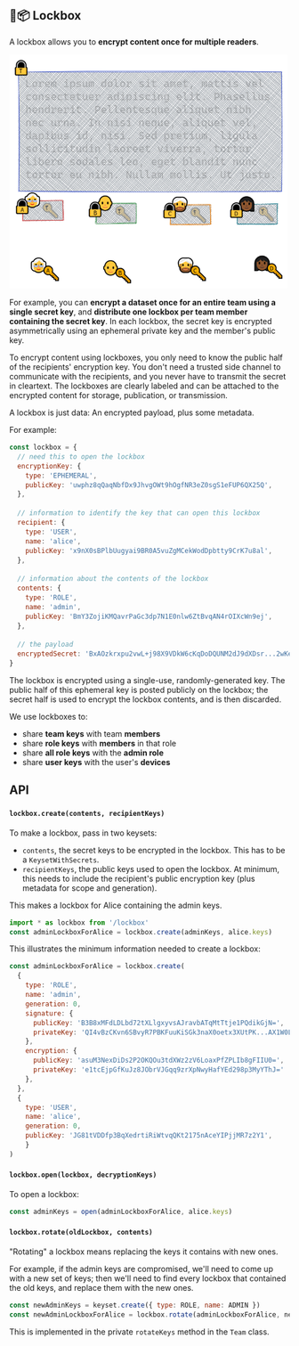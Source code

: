 ﻿## 🔐📦 Lockbox

A lockbox allows you to **encrypt content once for multiple readers**.

<img src='../../docs/img/lockboxes.png' width='500' />

For example, you can **encrypt a dataset once for an entire team using a single secret key**, and
**distribute one lockbox per team member containing the secret key**. In each lockbox, the secret key is encrypted
asymmetrically using an ephemeral private key and the member's public key.

To encrypt content using lockboxes, you only need to know the public half of the recipients' encryption key. You don't need a trusted
side channel to communicate with the recipients, and you never have to transmit the secret in
cleartext. The lockboxes are clearly labeled and can be attached to the encrypted content for
storage, publication, or transmission.

A lockbox is just data: An encrypted payload, plus some metadata.

For example:

```js
const lockbox = {
  // need this to open the lockbox
  encryptionKey: {
    type: 'EPHEMERAL',
    publicKey: 'uwphz8qQaqNbfDx9JhvgOWt9hOgfNR3eZ0sgS1eFUP6QX25Q',
  },

  // information to identify the key that can open this lockbox
  recipient: {
    type: 'USER',
    name: 'alice',
    publicKey: 'x9nX0sBPlbUugyai9BR0A5vuZgMCekWodDpbtty9CrK7u8al',
  },

  // information about the contents of the lockbox
  contents: {
    type: 'ROLE',
    name: 'admin',
    publicKey: 'BmY3ZojiKMQavrPaGc3dp7N1E0nlw6ZtBvqAN4rOIXcWn9ej',
  },

  // the payload
  encryptedSecret: 'BxAOzkrxpu2vwL+j98X9VDkW6cKqDoDQUNM2dJ9dXDsr...2wKeaT0T5wi0JVGh2lbW2VG5==',
}
```

The lockbox is encrypted using a single-use, randomly-generated key. The public half of this
ephemeral key is posted publicly on the lockbox; the secret half is used to encrypt the lockbox
contents, and is then discarded.

We use lockboxes to:

- share **team keys** with team **members**
- share **role keys** with **members** in that role
- share **all role keys** with the **admin role**
- share **user keys** with the user's **devices**

## API

#### `lockbox.create(contents, recipientKeys)`

To make a lockbox, pass in two keysets:

- `contents`, the secret keys to be encrypted in the lockbox. This has to be a `KeysetWithSecrets`.
- `recipientKeys`, the public keys used to open the lockbox. At minimum, this needs to include the recipient's public encryption key (plus metadata for scope and generation). 

This makes a lockbox for Alice containing the admin keys.

```js
import * as lockbox from '/lockbox'
const adminLockboxForAlice = lockbox.create(adminKeys, alice.keys)
```

This illustrates the minimum information needed to create a lockbox:

```js
const adminLockboxForAlice = lockbox.create(
  {
    type: 'ROLE',
    name: 'admin',
    generation: 0,
  	signature: { 
      publicKey: 'B3B8xMFdLDLbd72tXLlgxyvsAJravbATqMtTtje1PQdikGjN=', 
      privateKey: 'QI4vBzCKvn6SBvyR7PBKFuuKiSGk3naX0oetx3XUtPK...AX1W0LCdWwMlHhNO3T5jVwnkz='
    },
    encryption: { 
      publicKey: 'asuM3NexDiDs2P2OKQOu3tdXWz2zV6LoaxPfZPLIb8gFIIU0=', 
      privateKey: 'e1tcEjpGfKuJz8JObrVJGqq9zrXpNwyHafYEd298p3MyYThJ='
    },
  },
  {
  	type: 'USER',
  	name: 'alice',
    generation: 0, 
  	publicKey: 'JG81tVDDfp3BqXedrtiRiWtvqQKt2175nAceYIPjjMR7z2Y1',
	}
)
```

#### `lockbox.open(lockbox, decryptionKeys)`

To open a lockbox:

```js
const adminKeys = open(adminLockboxForAlice, alice.keys)
```

#### `lockbox.rotate(oldLockbox, contents)`

"Rotating" a lockbox means replacing the keys it contains with new ones. 

For example, if the admin keys are compromised, we'll need to come up with a new set of keys; then we'll need to find every lockbox that contained the old keys, and replace them with the new ones. 

```js
const newAdminKeys = keyset.create({ type: ROLE, name: ADMIN })
const newAdminLockboxForAlice = lockbox.rotate(adminLockboxForAlice, newAdminKeys)
```

This is implemented in the private `rotateKeys` method in the `Team` class.